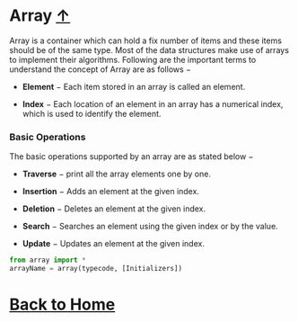 # Array [&uarr;](../basic_data_structures.md)

Array is a container which can hold a fix number of items and these items should be of the same type. Most of the data structures make use of arrays to implement their algorithms. Following are the important terms to understand the concept of Array are as follows −

 * __Element__ − Each item stored in an array is called an element.

 * __Index__ − Each location of an element in an array has a numerical index, which is used to identify the element.

### Basic Operations
The basic operations supported by an array are as stated below −

 - __Traverse__ − print all the array elements one by one.

 - __Insertion__ − Adds an element at the given index.

 - __Deletion__ − Deletes an element at the given index.

 - __Search__ − Searches an element using the given index or by the value.

 - __Update__ − Updates an element at the given index.

 ```python
 from array import *
 arrayName = array(typecode, [Initializers])
```

[Back to Home](/../../blob/master/README.md)
===

